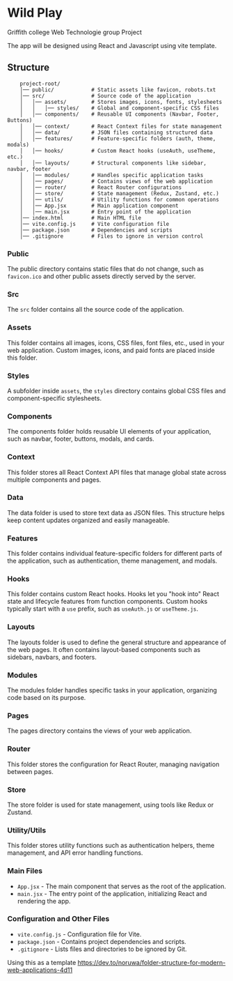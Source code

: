# Wild Play

Griffith college Web Technologie group Project

The app will be designed using React and Javascript using vite template.

## Structure

        project-root/
        │── public/            # Static assets like favicon, robots.txt
        │── src/               # Source code of the application
        │   │── assets/        # Stores images, icons, fonts, stylesheets
        │   │   │── styles/    # Global and component-specific CSS files
        │   │── components/    # Reusable UI components (Navbar, Footer, Buttons)
        │   │── context/       # React Context files for state management
        │   │── data/          # JSON files containing structured data
        │   │── features/      # Feature-specific folders (auth, theme, modals)
        │   │── hooks/         # Custom React hooks (useAuth, useTheme, etc.)
        │   │── layouts/       # Structural components like sidebar, navbar, footer
        │   │── modules/       # Handles specific application tasks
        │   │── pages/         # Contains views of the web application
        │   │── router/        # React Router configurations
        │   │── store/         # State management (Redux, Zustand, etc.)
        │   │── utils/         # Utility functions for common operations
        │   │── App.jsx        # Main application component
        │   │── main.jsx       # Entry point of the application
        │── index.html         # Main HTML file
        │── vite.config.js     # Vite configuration file
        │── package.json       # Dependencies and scripts
        │── .gitignore         # Files to ignore in version control

### Public

The public directory contains static files that do not change, such as `favicon.ico` and other public assets directly served by the server.

### Src

The `src` folder contains all the source code of the application.

### Assets

This folder contains all images, icons, CSS files, font files, etc., used in your web application. Custom images, icons, and paid fonts are placed inside this folder.

### Styles

A subfolder inside `assets`, the `styles` directory contains global CSS files and component-specific stylesheets.

### Components

The components folder holds reusable UI elements of your application, such as navbar, footer, buttons, modals, and cards.

### Context

This folder stores all React Context API files that manage global state across multiple components and pages.

### Data

The data folder is used to store text data as JSON files. This structure helps keep content updates organized and easily manageable.

### Features

This folder contains individual feature-specific folders for different parts of the application, such as authentication, theme management, and modals.

### Hooks

This folder contains custom React hooks. Hooks let you "hook into" React state and lifecycle features from function components. Custom hooks typically start with a `use` prefix, such as `useAuth.js` or `useTheme.js`.

### Layouts

The layouts folder is used to define the general structure and appearance of the web pages. It often contains layout-based components such as sidebars, navbars, and footers.

### Modules

The modules folder handles specific tasks in your application, organizing code based on its purpose.

### Pages

The pages directory contains the views of your web application.

### Router

This folder stores the configuration for React Router, managing navigation between pages.

### Store

The store folder is used for state management, using tools like Redux or Zustand.

### Utility/Utils

This folder stores utility functions such as authentication helpers, theme management, and API error handling functions.

### Main Files

- `App.jsx` - The main component that serves as the root of the application.
- `main.jsx` - The entry point of the application, initializing React and rendering the app.

### Configuration and Other Files

- `vite.config.js` - Configuration file for Vite.
- `package.json` - Contains project dependencies and scripts.
- `.gitignore` - Lists files and directories to be ignored by Git.

Using this as a template https://dev.to/noruwa/folder-structure-for-modern-web-applications-4d11
